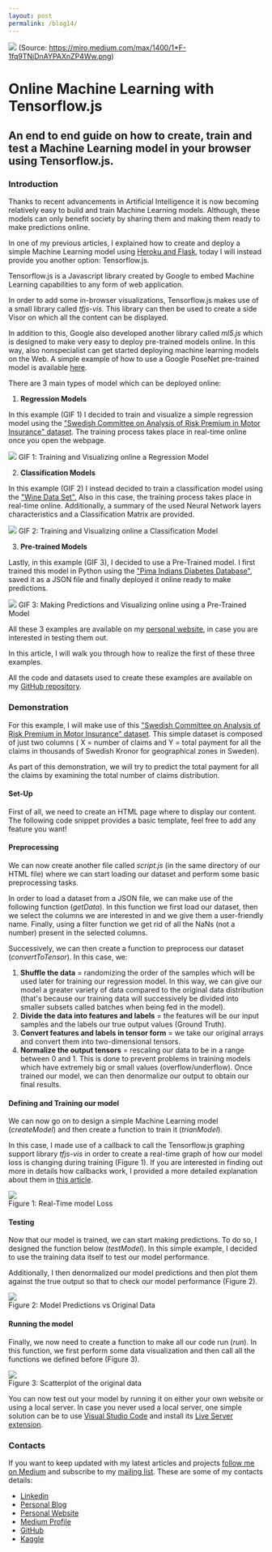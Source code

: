 ```yaml
---
layout: post
permalink: /blog14/
---
```

![](https://cdn-images-1.medium.com/max/1200/1*YvKKzsjspxIfzY4Xj2e9pQ.png)
<span class="figcaption_hack"> (Source: <https://miro.medium.com/max/1400/1*F-1fq9TNjDnAYPAXnZP4Ww.png>) </span>

# Online Machine Learning with Tensorflow.js

## An end to end guide on how to create, train and test a Machine Learning model in your browser using Tensorflow.js.

### Introduction

Thanks to recent advancements in Artificial Intelligence it is now becoming relatively easy to build and train Machine Learning models. Although, these models can only benefit society by sharing them and making them ready to make predictions online.

In one of my previous articles, I explained how to create and deploy a simple Machine Learning model using [Heroku and Flask](https://towardsdatascience.com/flask-and-heroku-for-online-machine-learning-deployment-425beb54a274), today I will instead provide you another option: Tensorflow.js.

Tensorflow.js is a Javascript library created by Google to embed Machine Learning capabilities to any form of web application. 

In order to add some in-browser visualizations, Tensorflow.js makes use of a small library called *tfjs-vis.* This library can then be used to create a side Visor on which all the content can be displayed.

In addition to this, Google also developed another library called *ml5.js* which is designed to make very easy to deploy pre-trained models online. In this way, also nonspecialist can get started deploying machine learning models on the Web. A simple example of how to use a Google PoseNet pre-trained model is available [here](https://pierpaolo28.github.io/Projects/ml5.js/ml5intro.html). 

There are 3 main types of model which can be deployed online:

1.  **Regression Models**

In this example (GIF 1) I decided to train and visualize a simple regression model using the ["Swedish Committee on Analysis of Risk Premium in Motor Insurance" dataset](https://college.cengage.com/mathematics/brase/understandable_statistics/7e/students/datasets/slr/frames/frame.html). The training process takes place in real-time online once you open the webpage.

![](https://cdn-images-1.medium.com/max/1200/1*EH68AxMDi6mWVAP_vXC6_A.gif)
<span class="figcaption_hack"> GIF 1: Training and Visualizing online a Regression Model </span>

2. **Classification Models**

In this example (GIF 2) I instead decided to train a classification model using the ["Wine Data Set".](https://www.kaggle.com/sgus1318/winedata) Also in this case, the training process takes place in real-time online. Additionally, a summary of the used Neural Network layers characteristics and a Classification Matrix are provided.

![](https://cdn-images-1.medium.com/max/1200/1*YRUjgDjjiI26Wq1nfNSrvg.gif)
<span class="figcaption_hack"> GIF 2: Training and Visualizing online a Classification Model  

3. **Pre-trained Models**

Lastly, in this example (GIF 3), I decided to use a Pre-Trained model. I first trained this model in Python using the ["Pima Indians Diabetes Database"](https://www.kaggle.com/uciml/pima-indians-diabetes-database), saved it as a JSON file and finally deployed it online ready to make predictions.

![](https://cdn-images-1.medium.com/max/1200/1*k2u3TaJtx6VRj3ZRU6c5uQ.gif)
<span class="figcaption_hack"> GIF 3: Making Predictions and Visualizing online using a Pre-Trained Model </span>

All these 3 examples are available on my [personal website](https://pierpaolo28.github.io/Projects/tensorflow.js/tensorjs.html), in case you are interested in testing them out.

In this article, I will walk you through how to realize the first of these three examples.

All the code and datasets used to create these examples are available on my [GitHub repository](https://github.com/pierpaolo28/Artificial-Intelligence-Projects/tree/master/Google%20AI%20tools/tensorflow.js).

### Demonstration

For this example, I will make use of this ["Swedish Committee on Analysis of Risk Premium in Motor Insurance" dataset](https://raw.githubusercontent.com/pierpaolo28/Artificial-Intelligence-Projects/master/Google%20AI%20tools/tensorflow.js/swedish.json). This simple dataset is composed of just two columns ( X = number of claims and Y = total payment for all the claims in thousands of Swedish Kronor for geographical zones in Sweden).

As part of this demonstration, we will try to predict the total payment for all the claims by examining the total number of claims distribution.

#### Set-Up

First of all, we need to create an HTML page where to display our content. The following code snippet provides a basic template, feel free to add any feature you want!

<script src="https://gist.github.com/pierpaolo28/33937b11664d5767c1d31b4b7e82269d.js"></script>

#### Preprocessing

We can now create another file called *script.js* (in the same directory of our HTML file) where we can start loading our dataset and perform some basic preprocessing tasks.

In order to load a dataset from a JSON file, we can make use of the following function (*getData*). In this function we first load our dataset, then we select the columns we are interested in and we give them a user-friendly name. Finally, using a filter function we get rid of all the NaNs (not a number) present in the selected columns. 

<script src="https://gist.github.com/pierpaolo28/4e7ccef85f282673584e85d4fab9d7ec.js"></script>

Successively, we can then create a function to preprocess our dataset (*convertToTensor*). In this case, we:

1.  **Shuffle the data** = randomizing the order of the samples which will be used later for training our regression model. In this way, we can give our model a greater variety of data compared to the original data distribution (that's because our training data will successively be divided into smaller subsets called batches when being fed in the model).
2.  **Divide the data into features and labels** = the features will be our input samples and the labels our true output values (Ground Truth). 
3.  **Convert features and labels in tensor form** = we take our original arrays and convert them into two-dimensional tensors.
4.  **Normalize the output tensors** = rescaling our data to be in a range between 0 and 1. This is done to prevent problems in training models which have extremely big or small values (overflow/underflow). Once trained our model, we can then denormalize our output to obtain our final results.

<script src="https://gist.github.com/pierpaolo28/e1c474ed90e928b1e03e917b029134c1.js"></script>

#### Defining and Training our model

We can now go on to design a simple Machine Learning model (*createModel*) and then create a function to train it (*trianModel*).

In this case, I made use of a callback to call the Tensorflow.js graphing support library *tfjs-vis* in order to create a real-time graph of how our model loss is changing during training (Figure 1). If you are interested in finding out more in details how callbacks work, I provided a more detailed explanation about them in [this article](https://towardsdatascience.com/deep-learning-analysis-using-large-model-support-3a67a919255).

<script src="https://gist.github.com/pierpaolo28/5627827e8220d6e19a37145471a81bf7.js"></script>

![](https://cdn-images-1.medium.com/max/800/1*LsUCyrbhfuStbZba9V4eww.png) <br>
<span class="figcaption_hack"> Figure 1: Real-Time model Loss </span>

#### Testing

Now that our model is trained, we can start making predictions. To do so, I designed the function below (*testModel*). In this simple example, I decided to use the training data itself to test our model performance.

Additionally, I then denormalized our model predictions and then plot them against the true output so that to check our model performance (Figure 2).

<script src="https://gist.github.com/pierpaolo28/bc1b694e412daefd0645c6e3e2e3a072.js"></script>

![](https://cdn-images-1.medium.com/max/800/1*NxeuNTVHk9hdH3FBlX-e0g.png) <br>
<span class="figcaption_hack"> Figure 2: Model Predictions vs Original Data </span>

#### Running the model

Finally, we now need to create a function to make all our code run (*run*). In this function, we first perform some data visualization and then call all the functions we defined before (Figure 3).

<script src="https://gist.github.com/pierpaolo28/4738e6843a3ed1d4b9978553f7c8c20f.js"></script>

![](https://cdn-images-1.medium.com/max/800/1*c6YYL-sM42ouZN7Ji5oc0A.png) <br>
<span class="figcaption_hack"> Figure 3: Scatterplot of the original data </span>

You can now test out your model by running it on either your own website or using a local server. In case you never used a local server, one simple solution can be to use [Visual Studio Code](https://visualstudio.microsoft.com/) and install its [Live Server extension](https://marketplace.visualstudio.com/items?itemName=negokaz.live-server-preview).

### Contacts

If you want to keep updated with my latest articles and projects [follow me on Medium](https://medium.com/@pierpaoloippolito28?source=post_page---------------------------) and subscribe to my [mailing list](http://eepurl.com/gwO-Dr?source=post_page---------------------------). These are some of my contacts details:

-   [Linkedin](https://uk.linkedin.com/in/pier-paolo-ippolito-202917146?source=post_page---------------------------)
-   [Personal Blog](https://pierpaolo28.github.io/blog/?source=post_page---------------------------)
-   [Personal Website](https://pierpaolo28.github.io/?source=post_page---------------------------)
-   [Medium Profile](https://towardsdatascience.com/@pierpaoloippolito28?source=post_page---------------------------)
-   [GitHub](https://github.com/pierpaolo28?source=post_page---------------------------)
-   [Kaggle](https://www.kaggle.com/pierpaolo28?source=post_page---------------------------)

